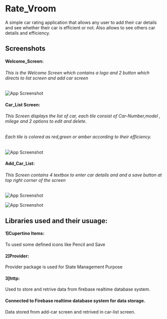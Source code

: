 
# Rate_Vroom

A simple car rating application that allows any user to add their car details and see whether their car is efficient or not.
Also allows to see others car details and efficiency.



## Screenshots

#### Welcome_Screen:
###### This is the Welcome Screen which contains a logo and 2 button which directs to list screen and add car screen
![App Screenshot](https://user-images.githubusercontent.com/86294906/219031371-79bc2f88-1b38-48d8-8239-4d6e2d11705c.jpg)



#### Car_List Screen:
###### This Screen displays the list of car, each tile consist of Car-Number,model , milege and 2 options to edit and delete.
###### Each tile is colored as red,green or amber according to their efficiency.
![App Screenshot](https://user-images.githubusercontent.com/86294906/219031469-7b05d339-45d6-4072-94e2-4b090b5d7105.jpg)



#### Add_Car_List:
###### This Screen contains 4 textbox to enter car details and and a save button at top right corner of the screen
![App Screenshot](https://user-images.githubusercontent.com/86294906/219031527-0d17577f-c386-49f3-a170-c2c240ad71fe.jpg)

![App Screenshot](https://user-images.githubusercontent.com/86294906/219031555-a4c2e489-e749-42fc-9d46-40fe47287001.jpg)



## Libraries used and their usuage:

#### 1]Cupertino Items:
To used some defined icons like Pencil and Save

#### 2]Provider:
Provider package is used for State Management Purpose

#### 3]http:
Used to store and retrive data from firebase realtime database system.


#### Connected to Firebase realtime database system for data storage.
Data stored from add-car screen and retrived in car-list screen.
